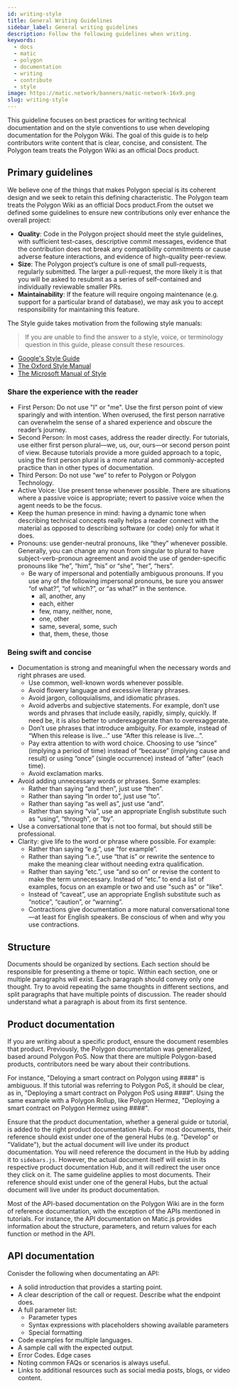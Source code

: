 ```yaml
---
id: writing-style
title: General Writing Guidelines
sidebar_label: General writing guidelines
description: Follow the following guidelines when writing.
keywords:
  - docs
  - matic
  - polygon
  - documentation
  - writing
  - contribute
  - style
image: https://matic.network/banners/matic-network-16x9.png
slug: writing-style 
---
```


This guideline focuses on best practices for writing technical documentation and 
on the style conventions to use when developing documentation for the Polygon Wiki. 
The goal of this guide is to help contributors write content that is clear, concise, 
and consistent. The Polygon team treats the Polygon Wiki as an official Docs product.

## Primary guidelines

We believe one of the things that makes Polygon special is its coherent design and we 
seek to retain this defining characteristic. The Polygon team treats the Polygon Wiki 
as an official Docs product.From the outset we defined some guidelines to ensure new 
contributions only ever enhance the overall project:

- **Quality**: Code in the Polygon project should meet the style guidelines, with 
  sufficient test-cases, descriptive commit messages, evidence that the contribution 
  does not break any compatibility commitments or cause adverse feature interactions, 
  and evidence of high-quality peer-review.
- **Size**: The Polygon project’s culture is one of small pull-requests, regularly 
  submitted. The larger a pull-request, the more likely it is that you will be asked 
  to resubmit as a series of self-contained and individually reviewable smaller PRs.
- **Maintainability**: If the feature will require ongoing maintenance (e.g. support 
  for a particular brand of database), we may ask you to accept responsibility for 
  maintaining this feature.

The Style guide takes motivation from the following style manuals:

> If you are unable to find the answer to a style, voice, or terminology question 
> in this guide, please consult these resources.

- [Google's Style Guide](https://github.com/google/styleguide/blob/gh-pages/docguide/style.md)
- [The Oxford Style Manual](https://global.oup.com/academic/product/new-oxford-style-manual-9780198767251?cc=nl&lang=en&)
- [The Microsoft Manual of Style](https://docs.microsoft.com/en-us/style-guide/welcome/)

### Share the experience with the reader

- First Person: Do not use "I" or "me". Use the first person point of view sparingly and 
  with intention. When overused, the first person narrative can overwhelm the sense of a 
  shared experience and obscure the reader’s journey.
- Second Person: In most cases, address the reader directly. For tutorials, use either first 
  person plural—we, us, our, ours—or second person point of view. Because tutorials provide 
  a more guided approach to a topic, using the first person plural is a more natural and 
  commonly-accepted practice than in other types of documentation.
- Third Person: Do not use “we” to refer to Polygon or Polygon Technology.
- Active Voice: Use present tense whenever possible. There are situations where a passive 
  voice is appropriate; revert to passive voice when the agent needs to be the focus.
- Keep the human presence in mind: having a dynamic tone when describing technical concepts 
  really helps a reader connect with the material as opposed to describing software (or code) 
  only for what it does.
- Pronouns: use gender-neutral pronouns, like “they” whenever possible. Generally, you can 
  change any noun from singular to plural to have subject-verb-pronoun agreement and avoid the 
  use of gender-specific pronouns like “he”, “him”, “his” or “she”, “her”, “hers”.
  - Be wary of impersonal and potentially ambiguous pronouns. If you use any of the following 
  impersonal pronouns, be sure you answer “of what?”, “of which?”, or “as what?” in the sentence.
    - all, another, any
    - each, either
    - few, many, neither, none,
    - one, other
    - same, several, some, such
    - that, them, these, those

### Being swift and concise 

- Documentation is strong and meaningful when the necessary words and right phrases are used.
  - Use common, well-known words whenever possible.
  - Avoid flowery language and excessive literary phrases.
  - Avoid jargon, colloquialisms, and idiomatic phrases.
  - Avoid adverbs and subjective statements. For example, don’t use words and phrases that include 
    easily, rapidly, simply, quickly. If need be, it is also better to underexaggerate than to 
    overexaggerate.
  - Don’t use phrases that introduce ambiguity. For example, instead of “When this release is live...” 
    use “After this release is live...”.
  - Pay extra attention to with word choice. Choosing to use “since” (implying a period of time) instead 
    of “because” (implying cause and result) or using “once” (single occurrence) instead of “after” 
    (each time).
  - Avoid exclamation marks.
- Avoid adding unnecessary words or phrases. Some examples:
  - Rather than saying “and then”, just use “then”.
  - Rather than saying “In order to”, just use “to”.
  - Rather than saying “as well as”, just use “and”.
  - Rather than saying “via”, use an appropriate English substitute such as “using”, “through”, or “by”.
- Use a conversational tone that is not too formal, but should still be professional.
- Clarity: give life to the word or phrase where possible. For example:
  - Rather than saying “e.g.”, use “for example”.
  - Rather than saying “i.e.”, use “that is” or rewrite the sentence to make the meaning clear without 
    needing extra qualification.
  - Rather than saying “etc.”, use “and so on” or revise the content to make the term unnecessary. Instead 
    of “etc.” to end a list of examples, focus on an example or two and use "such as" or "like".
  - Instead of “caveat”, use an appropriate English substitute such as “notice”, “caution”, or “warning”.
  - Contractions give documentation a more natural conversational tone—at least for English speakers. 
    Be conscious of when and why you use contractions.

## Structure

Documents should be organized by sections. Each section should be responsible for
presenting a theme or topic. Within each section, one or multiple paragraphs will exist.
Each paragraph should convey only one thought. Try to avoid repeating the same thoughts
in different sections, and split paragraphs that have multiple points of discussion.
The reader should understand what a paragraph is about from its first sentence.

## Product documentation

If you are writing about a specific product, ensure the document resembles that 
product. Previously, the Polygon documentation was generalized, based around Polygon PoS. 
Now that there are multiple Polygon-based products, contributors need be wary about their 
contributions.

For instance, "Deloying a smart contract on Polygon using ####" is ambiguous. If this tutorial
was referring to Polygon PoS, it should be clear, as in, 
"Deploying a smart contract on Polygon PoS using ####". Using the same example with a 
Polygon Rollup, like Polygon Hermez, "Deploying a smart contract on Polygon Hermez using ####".

Ensure that the product documentation, whether a general guide or tutorial, is added
to the right product documentation Hub. For most documents, their reference should exist under 
one of the general Hubs (e.g. "Develop" or "Validate"), but the actual document 
will live under its product documentation. You will need reference the document in the Hub by 
adding it to `sidebars.js`.
However, the actual document itself will exist in its respective product documentation Hub,
and it will redirect the user once they click on it. The same guideline applies to most 
documents. Their reference should exist under one of the general Hubs, but the actual document 
will live under its product documentation.

Most of the API-based documentation on the Polygon Wiki are in the form of 
reference documentation, with the exception of the APIs mentioned in tutorials. 
For instance, the API documentation on Matic.js provides information about the 
structure, parameters, and return values for each function or method in the API.

## API documentation

Conisder the following when documentating an API:

* A solid introduction that provides a starting point.
* A clear description of the call or request. Describe what the endpoint does.
* A full parameter list:
  * Parameter types
  * Syntax expressions with placeholders showing available parameters
  * Special formatting 
* Code examples for multiple languages.
* A sample call with the expected output.
* Error Codes. Edge cases
* Noting common FAQs or scenarios is always useful.
* Links to additional resources such as social media posts, blogs, or video content.
